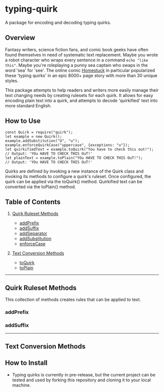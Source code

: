 # typing-quirk
A package for encoding and decoding typing quirks.

## Overview
Fantasy writers, science fiction fans, and comic book geeks have often found themselves in need of systematic text replacement. Maybe you wrote a robot character who wraps every sentence in a command ```echo "like this"```. Maybe you're roleplaying a punny sea captain who swaps in the word 'sea' for 'see'. The online comic [Homestuck](https://www.homestuck.com/ "External Link: Homestuck Comic") in particular popularized these 'typing quirks' in an epic 8000+ page story with more than 30 unique styles.

This package attempts to help readers and writers more easily manage their text changing needs by creating rulesets for each quirk. It allows for easy encoding plain text into a quirk, and attempts to decode 'quirkified' text into more standard English. 

## How to Use
```
const Quirk = require("quirk");
let example = new Quirk();
example.addSubstitution("U", "u");
example.enforceQuirkCase("uppercase", {exceptions: "u"});
let quirkifiedText = example.toQuirk("You have to check this out!");
// Output: 'YOu HAVE TO CHECK THIS OuT!'
let plainText = example.toPlain("YOu HAVE TO CHECK THIS OuT!");
// Output: 'YOu HAVE TO CHECK THIS OuT!'
```

Quirks are defined by invoking a new instance of the Quirk class and invoking its methods to configure a quirk's ruleset. Once configured, the quirk can be applied via the toQuirk() method. Quirkified text can be converted via the toPlain() method.

## Table of Contents
1. [ Quirk Ruleset Methods ](#ruleset)
    * [ addPrefix ](#add-prefix)
    * [ addSuffix ](#add-suffix)
    * [ addSeparator ](#add-separator)
    * [ addSubstitution ](#add-substitution)
    * [ enforceCase ](#enforce-case)

2. [ Text Conversion Methods ](#conversion)
    * [ toQuirk ](#to-quirk)
    * [ toPlain ](#to-plain)

<a href="ruleset"></a>

<hr />

## Quirk Ruleset Methods
This collection of methods creates rules that can be applied to text.


<a href="add-prefix"></a>

### addPrefix




<a href="add-suffix"></a>

### addSuffix

<a href="add-separator"></a>
<a href="add-substitution"></a>
<a href="enforce-case"></a>

<hr />
<a href="conversion"></a>

## Text Conversion Methods

<a href="to-quirk"></a>
<a href="to-plain"></a>

## How to Install
* Typing quirks is currently in pre-release, but the current project can be tested and used by forking this repository and cloning it to your local machine.